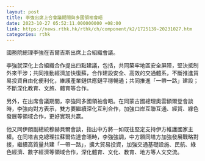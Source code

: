 ```yaml
---
layout: post
title: 李強出席上合會議期間與多國領袖會晤
date: 2023-10-27 05:52:11.000000000 +08:00
link: https://news.rthk.hk/rthk/ch/component/k2/1725139-20231027.htm
categories: rthk
---
```


國務院總理李強在吉爾吉斯出席上合組織會議。

李強就深化上合組織合作提出四點建議，包括，共同築牢地區安全屏障，堅決抵制外來干涉；共同推動經濟加快復蘇，合作建設安全、高效的交通體系，不斷推進貿易投資自由化便利化，維護產業鏈供應鏈平穩暢通；共同推進「一帶一路」建設；不斷深化教育、文旅、體育等合作。

另外，在出席會議期間，李強同多國領袖會晤。在同蒙古國總理奧雲額爾登會談時，李強向對方表示，雙方要繼續深化互利合作，加強口岸互聯互通、經貿、綠色發展等領域合作，更好實現共贏。

他又同伊朗副總統穆赫貝爾會談，指出中方將一如既往堅定支持伊方維護國家主權。在同塔吉克總理拉蘇爾佐達會晤時，李強強調，中方願同塔方加強發展戰略對接，繼續高質量共建「一帶一路」，擴大貿易投資，加強交通基礎設施、民航、綠色經濟、數字經濟等領域合作，深化體育、文化、教育、地方等人文交流。
